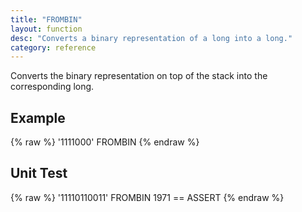 ```yaml
---
title: "FROMBIN"
layout: function
desc: "Converts a binary representation of a long into a long."
category: reference
---
```


Converts the binary representation on top of the stack into the corresponding long.

## Example ##

{% raw %}
<warp10-warpscript-widget backend="{{backend}}"  exec-endpoint="{{execEndpoint}}">'1111000' FROMBIN
</warp10-warpscript-widget>
{% endraw %}    

## Unit Test ##

{% raw %}
<warp10-warpscript-widget backend="{{backend}}"  exec-endpoint="{{execEndpoint}}">'11110110011' FROMBIN
1971 == ASSERT
</warp10-warpscript-widget>
{% endraw %}    
